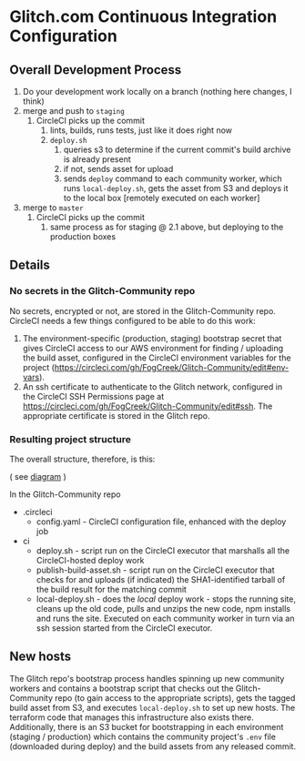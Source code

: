 # Glitch.com Continuous Integration Configuration

## Overall Development Process

1. Do your development work locally on a branch (nothing here changes, I think)
1. merge and push to `staging`
      1. CircleCI picks up the commit
            1. lints, builds, runs tests, just like it does right now
            1. `deploy.sh`
                  1. queries s3 to determine if the current commit's build archive is already present
                  1. if not, sends asset for upload
                  1. sends `deploy` command to each community worker, which runs `local-deploy.sh`, gets the asset from S3 and deploys it to the local box [remotely executed on each worker]
3. merge to `master`
      1. CircleCI picks up the commit
            1. same process as for staging @ 2.1 above, but deploying to the production boxes

## Details

### No secrets in the Glitch-Community repo

No secrets, encrypted or not, are stored in the Glitch-Community repo. CircleCI needs a few things configured to be able to do this work:

1. The environment-specific (production, staging) bootstrap secret that gives CircleCI access to our AWS environment for finding / uploading the build asset, configured in the CircleCI environment variables for the project (https://circleci.com/gh/FogCreek/Glitch-Community/edit#env-vars).
1. An ssh certificate to authenticate to the Glitch network, configured in the CircleCI SSH Permissions page at https://circleci.com/gh/FogCreek/Glitch-Community/edit#ssh. The appropriate certificate is stored in the Glitch repo.

### Resulting project structure

The overall structure, therefore, is this:

( see [diagram](https://docs.google.com/drawings/d/1KmJhEIkqhS2VBxhiZNYJSiO0iUX8IrVQW4soiHcE_0k/edit?usp=sharing) )

In the Glitch-Community repo

- .circleci
  - config.yaml - CircleCI configuration file, enhanced with the deploy job
- ci
  - deploy.sh - script run on the CircleCI executor that marshalls all the CircleCI-hosted deploy work
  - publish-build-asset.sh - script run on the CircleCI executor that checks for and uploads (if indicated) the SHA1-identified tarball of the build result for the matching commit 
  - local-deploy.sh - does the _local_ deploy work - stops the running site, cleans up the old code, pulls and unzips the new code, npm installs and runs the site. Executed on each community worker in turn via an ssh session started from the CircleCI executor.

## New hosts
The Glitch repo's bootstrap process handles spinning up new community workers and contains a bootstrap script that checks out the Glitch-Community repo (to gain access to the appropriate scripts), gets the tagged build asset from S3, and executes `local-deploy.sh` to set up new hosts. The terraform code that manages this infrastructure also exists there. Additionally, there is an S3 bucket for bootstrapping in each environment (staging / production) which contains the community project's `.env` file (downloaded during deploy) and the build assets from any released commit.